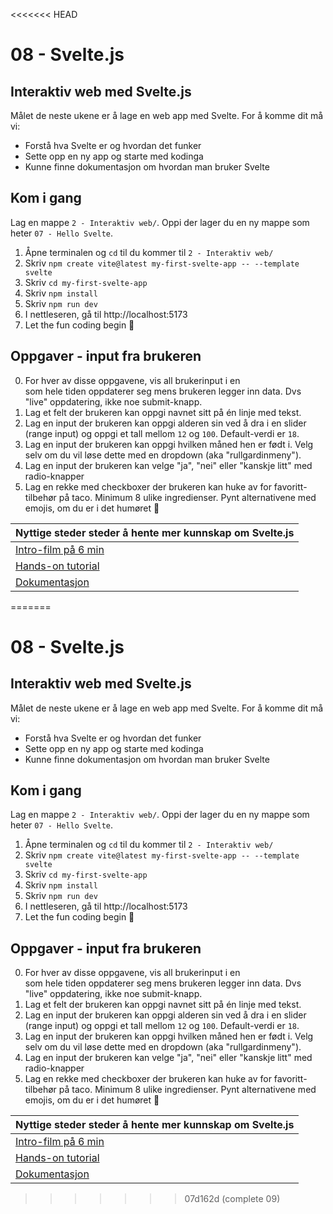 <<<<<<< HEAD
# 08 - Svelte.js

## Interaktiv web med Svelte.js

Målet de neste ukene er å lage en web app med Svelte. For å komme dit må vi:

- Forstå hva Svelte er og hvordan det funker
- Sette opp en ny app og starte med kodinga
- Kunne finne dokumentasjon om hvordan man bruker Svelte

## Kom i gang

Lag en mappe `2 - Interaktiv web/`. Oppi der lager du en ny mappe som heter `07 - Hello Svelte`.

1. Åpne terminalen og `cd` til du kommer til `2 - Interaktiv web/`
2. Skriv `npm create vite@latest my-first-svelte-app -- --template svelte`
3. Skriv `cd my-first-svelte-app`
4. Skriv `npm install`
5. Skriv `npm run dev`
6. I nettleseren, gå til http://localhost:5173
7. Let the fun coding begin 🙌

## Oppgaver - input fra brukeren

0. For hver av disse oppgavene, vis all brukerinput i en <div> som hele tiden oppdaterer seg mens brukeren legger inn data. Dvs "live" oppdatering, ikke noe submit-knapp.
1. Lag et felt der brukeren kan oppgi navnet sitt på én linje med tekst.
2. Lag en input der brukeren kan oppgi alderen sin ved å dra i en slider (range input) og oppgi et tall mellom `12` og `100`. Default-verdi er `18`.
3. Lag en input der brukeren kan oppgi hvilken måned hen er født i. Velg selv om du vil løse dette med en dropdown (aka "rullgardinmeny").
4. Lag en input der brukeren kan velge "ja", "nei" eller "kanskje litt" med radio-knapper
5. Lag en rekke med checkboxer der brukeren kan huke av for favoritt-tilbehør på taco. Minimum 8 ulike ingredienser. Pynt alternativene med emojis, om du er i det humøret 🥳


|Nyttige steder steder å hente mer kunnskap om Svelte.js|
|----|
|[Intro-film på 6 min](https://www.youtube.com/watch?v=zojEMeQGGHs&t=44s)|
|[Hands-on tutorial](https://learn.svelte.dev/tutorial/welcome-to-svelte)|
|[Dokumentasjon](https://svelte.dev/docs/introduction)|
=======
# 08 - Svelte.js

## Interaktiv web med Svelte.js

Målet de neste ukene er å lage en web app med Svelte. For å komme dit må vi:

- Forstå hva Svelte er og hvordan det funker
- Sette opp en ny app og starte med kodinga
- Kunne finne dokumentasjon om hvordan man bruker Svelte

## Kom i gang

Lag en mappe `2 - Interaktiv web/`. Oppi der lager du en ny mappe som heter `07 - Hello Svelte`.

1. Åpne terminalen og `cd` til du kommer til `2 - Interaktiv web/`
2. Skriv `npm create vite@latest my-first-svelte-app -- --template svelte`
3. Skriv `cd my-first-svelte-app`
4. Skriv `npm install`
5. Skriv `npm run dev`
6. I nettleseren, gå til http://localhost:5173
7. Let the fun coding begin 🙌

## Oppgaver - input fra brukeren

0. For hver av disse oppgavene, vis all brukerinput i en <div> som hele tiden oppdaterer seg mens brukeren legger inn data. Dvs "live" oppdatering, ikke noe submit-knapp.
1. Lag et felt der brukeren kan oppgi navnet sitt på én linje med tekst.
2. Lag en input der brukeren kan oppgi alderen sin ved å dra i en slider (range input) og oppgi et tall mellom `12` og `100`. Default-verdi er `18`.
3. Lag en input der brukeren kan oppgi hvilken måned hen er født i. Velg selv om du vil løse dette med en dropdown (aka "rullgardinmeny").
4. Lag en input der brukeren kan velge "ja", "nei" eller "kanskje litt" med radio-knapper
5. Lag en rekke med checkboxer der brukeren kan huke av for favoritt-tilbehør på taco. Minimum 8 ulike ingredienser. Pynt alternativene med emojis, om du er i det humøret 🥳


|Nyttige steder steder å hente mer kunnskap om Svelte.js|
|----|
|[Intro-film på 6 min](https://www.youtube.com/watch?v=zojEMeQGGHs&t=44s)|
|[Hands-on tutorial](https://learn.svelte.dev/tutorial/welcome-to-svelte)|
|[Dokumentasjon](https://svelte.dev/docs/introduction)|
>>>>>>> 07d162d (complete 09)
